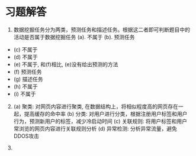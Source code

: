 # 习题解答
1. 数据挖掘任务分为两类，预测任务和描述任务。根据这二者即可判断题目中的活动是否属于数据挖掘任务
(a). 不属于
(b). 预测任务
* (c) 不属于
* (d) 不属于
* (e) 不属于, 和(f)相比, (e)没有给出预测的方法
* (f) 预测任务
* (g) 描述任务
* (h)	不属于
* (i) 不属于

2. 
	(a)	聚类: 对网页内容进行聚类, 在数据结构上，将相似程度高的网页存在一起，提高缓存的命中率
	(b)	分类: 对用户进行分类，根据注册用户标签和用户行为，预测新用户的标签，减少冷启动时间
	(c)	关联规则: 将用户标签和用户常浏览的网页内容进行关联规则分析
	(d)	异常检测: 分析异常流量，避免DDOS攻击

3. 

